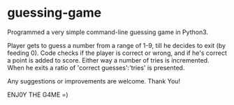 # guessing-game
Programmed a very simple command-line guessing game in Python3.

Player gets to guess a number from a range of 1-9, till he decides to exit (by feeding 0).
Code checks if the player is correct or wrong, and if he's correct a point is added to score.
Either way a number of tries is incremented.
When he exits a ratio of 'correct guesses':'tries' is presented.

Any suggestions or improvements are welcome. Thank You!



ENJ0Y THE G4ME =)
